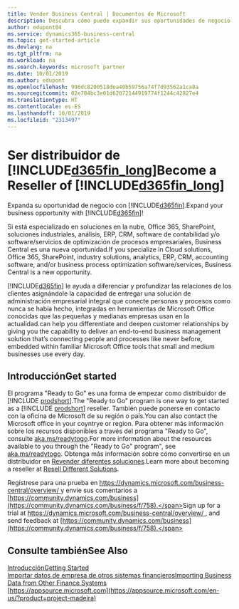 ```yaml
---
title: Vender Business Central | Documentos de Microsoft
description: Descubra cómo puede expandir sus oportunidades de negocio y convertirse en socio de Microsoft y distribuidor de Business Central.
author: edupont04
ms.service: dynamics365-business-central
ms.topic: get-started-article
ms.devlang: na
ms.tgt_pltfrm: na
ms.workload: na
ms.search.keywords: microsoft partner
ms.date: 10/01/2019
ms.author: edupont
ms.openlocfilehash: 996dc8200518dea40b59756a74f7d93562a1ca8a
ms.sourcegitcommit: 02e704bc3e01d62072144919774f1244c42827e4
ms.translationtype: HT
ms.contentlocale: es-ES
ms.lasthandoff: 10/01/2019
ms.locfileid: "2313497"
---
```

# <a name="become-a-reseller-of-included365fin_longincludesd365fin_long_mdmd"></a><span data-ttu-id="4c1c9-103">Ser distribuidor de [!INCLUDE[d365fin_long](includes/d365fin_long_md.md)]</span><span class="sxs-lookup"><span data-stu-id="4c1c9-103">Become a Reseller of [!INCLUDE[d365fin_long](includes/d365fin_long_md.md)]</span></span>
<span data-ttu-id="4c1c9-104">Expanda su oportunidad de negocio con [!INCLUDE[d365fin](includes/d365fin_md.md)].</span><span class="sxs-lookup"><span data-stu-id="4c1c9-104">Expand your business opportunity with [!INCLUDE[d365fin](includes/d365fin_md.md)]!</span></span>  

<span data-ttu-id="4c1c9-105">Si está especializado en soluciones en la nube, Office 365, SharePoint, soluciones industriales, análisis, ERP, CRM, software de contabilidad y/o software/servicios de optimización de procesos empresariales, Business Central es una nueva oportunidad.</span><span class="sxs-lookup"><span data-stu-id="4c1c9-105">If you specialize in Cloud solutions, Office 365, SharePoint, industry solutions, analytics, ERP, CRM, accounting software, and/or business process optimization software/services, Business Central is a new opportunity.</span></span>   

[!INCLUDE[d365fin](includes/d365fin_md.md)] <span data-ttu-id="4c1c9-106">le ayuda a diferenciar y profundizar las relaciones de los clientes asignándole la capacidad de entregar una solución de administración empresarial integral que conecte personas y procesos como nunca se había hecho, integradas en herramientas de Microsoft Office conocidas que las pequeñas y medianas empresas usan en la actualidad.</span><span class="sxs-lookup"><span data-stu-id="4c1c9-106">can help you differentiate and deepen customer relationships by giving you the capability to deliver an end-to-end business management solution that’s connecting people and processes like never before, embedded within familiar Microsoft Office tools that small and medium businesses use every day.</span></span>  

## <a name="get-started"></a><span data-ttu-id="4c1c9-107">Introducción</span><span class="sxs-lookup"><span data-stu-id="4c1c9-107">Get started</span></span>

<span data-ttu-id="4c1c9-108">El programa "Ready to Go" es una forma de empezar como distribuidor de [!INCLUDE [prodshort](includes/prodshort.md)].</span><span class="sxs-lookup"><span data-stu-id="4c1c9-108">The "Ready to Go" program is one way to get started as a [!INCLUDE [prodshort](includes/prodshort.md)] reseller.</span></span> <span data-ttu-id="4c1c9-109">También puede ponerse en contacto con la oficina de Microsoft de su región o país.</span><span class="sxs-lookup"><span data-stu-id="4c1c9-109">You can also contact the Microsoft office in your coyntrye or region.</span></span> <span data-ttu-id="4c1c9-110">Para obtener más información sobre los recursos disponibles a través del programa "Ready to Go", consulte [aka.ms/readytogo](https://aka.ms/readytogo).</span><span class="sxs-lookup"><span data-stu-id="4c1c9-110">For more information about the resources available to you through the "Ready to Go" program", see [aka.ms/readytogo](https://aka.ms/readytogo).</span></span> <span data-ttu-id="4c1c9-111">Obtenga más información sobre cómo convertirse en un distribuidor en [Revender diferentes soluciones](/dynamics365/business-central/dev-itpro/developer/readiness/readiness-reseller).</span><span class="sxs-lookup"><span data-stu-id="4c1c9-111">Learn more about becoming a reseller at [Resell Different Solutions](/dynamics365/business-central/dev-itpro/developer/readiness/readiness-reseller).</span></span>  

<span data-ttu-id="4c1c9-112">Regístrese para una prueba en [https://dynamics.microsoft.com/business-central/overview/ ](https://dynamics.microsoft.com/en-us/business-central/overview/
) y envíe sus comentarios a [https://community.dynamics.com/business](https://community.dynamics.com/business/f/758).</span><span class="sxs-lookup"><span data-stu-id="4c1c9-112">Sign up for a trial at [https://dynamics.microsoft.com/business-central/overview/ ](https://dynamics.microsoft.com/en-us/business-central/overview/
), and send feedback at [https://community.dynamics.com/business](https://community.dynamics.com/business/f/758).</span></span>  

## <a name="see-also"></a><span data-ttu-id="4c1c9-113">Consulte también</span><span class="sxs-lookup"><span data-stu-id="4c1c9-113">See Also</span></span>

[<span data-ttu-id="4c1c9-114">Introducción</span><span class="sxs-lookup"><span data-stu-id="4c1c9-114">Getting Started</span></span>](product-get-started.md)  
[<span data-ttu-id="4c1c9-115">Importar datos de empresa de otros sistemas financieros</span><span class="sxs-lookup"><span data-stu-id="4c1c9-115">Importing Business Data from Other Finance Systems</span></span>](across-import-data-configuration-packages.md)  
[https://appsource.microsoft.com](https://appsource.microsoft.com/en-us/?product=project-madeira)  
